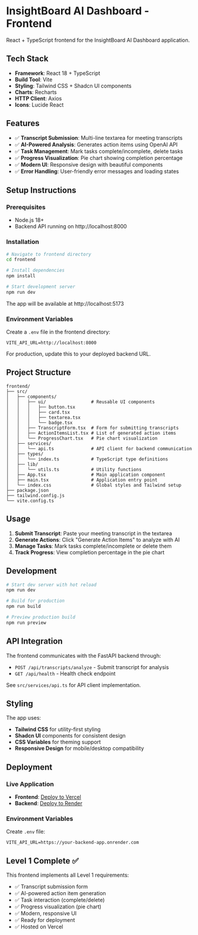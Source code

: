 # InsightBoard AI Dashboard - Frontend

React + TypeScript frontend for the InsightBoard AI Dashboard application.

## Tech Stack

- **Framework**: React 18 + TypeScript
- **Build Tool**: Vite
- **Styling**: Tailwind CSS + Shadcn UI components
- **Charts**: Recharts
- **HTTP Client**: Axios
- **Icons**: Lucide React

## Features

- ✅ **Transcript Submission**: Multi-line textarea for meeting transcripts
- ✅ **AI-Powered Analysis**: Generates action items using OpenAI API
- ✅ **Task Management**: Mark tasks complete/incomplete, delete tasks
- ✅ **Progress Visualization**: Pie chart showing completion percentage
- ✅ **Modern UI**: Responsive design with beautiful components
- ✅ **Error Handling**: User-friendly error messages and loading states

## Setup Instructions

### Prerequisites

- Node.js 18+ 
- Backend API running on http://localhost:8000

### Installation

```bash
# Navigate to frontend directory
cd frontend

# Install dependencies
npm install

# Start development server
npm run dev
```

The app will be available at http://localhost:5173

### Environment Variables

Create a `.env` file in the frontend directory:

```env
VITE_API_URL=http://localhost:8000
```

For production, update this to your deployed backend URL.

## Project Structure

```
frontend/
├── src/
│   ├── components/
│   │   ├── ui/                 # Reusable UI components
│   │   │   ├── button.tsx
│   │   │   ├── card.tsx
│   │   │   ├── textarea.tsx
│   │   │   └── badge.tsx
│   │   ├── TranscriptForm.tsx  # Form for submitting transcripts
│   │   ├── ActionItemsList.tsx # List of generated action items
│   │   └── ProgressChart.tsx   # Pie chart visualization
│   ├── services/
│   │   └── api.ts              # API client for backend communication
│   ├── types/
│   │   └── index.ts            # TypeScript type definitions
│   ├── lib/
│   │   └── utils.ts            # Utility functions
│   ├── App.tsx                 # Main application component
│   ├── main.tsx                # Application entry point
│   └── index.css               # Global styles and Tailwind setup
├── package.json
├── tailwind.config.js
└── vite.config.ts
```

## Usage

1. **Submit Transcript**: Paste your meeting transcript in the textarea
2. **Generate Actions**: Click "Generate Action Items" to analyze with AI
3. **Manage Tasks**: Mark tasks complete/incomplete or delete them
4. **Track Progress**: View completion percentage in the pie chart

## Development

```bash
# Start dev server with hot reload
npm run dev

# Build for production
npm run build

# Preview production build
npm run preview
```

## API Integration

The frontend communicates with the FastAPI backend through:

- `POST /api/transcripts/analyze` - Submit transcript for analysis
- `GET /api/health` - Health check endpoint

See `src/services/api.ts` for API client implementation.

## Styling

The app uses:
- **Tailwind CSS** for utility-first styling
- **Shadcn UI** components for consistent design
- **CSS Variables** for theming support
- **Responsive Design** for mobile/desktop compatibility

## Deployment

### Live Application
- **Frontend**: [Deploy to Vercel](https://vercel.com)
- **Backend**: [Deploy to Render](https://render.com)

### Environment Variables
Create `.env` file:
```env
VITE_API_URL=https://your-backend-app.onrender.com
```

## Level 1 Complete ✅

This frontend implements all Level 1 requirements:
- ✅ Transcript submission form
- ✅ AI-powered action item generation
- ✅ Task interaction (complete/delete)
- ✅ Progress visualization (pie chart)
- ✅ Modern, responsive UI
- ✅ Ready for deployment
- ✅ Hosted on Vercel
